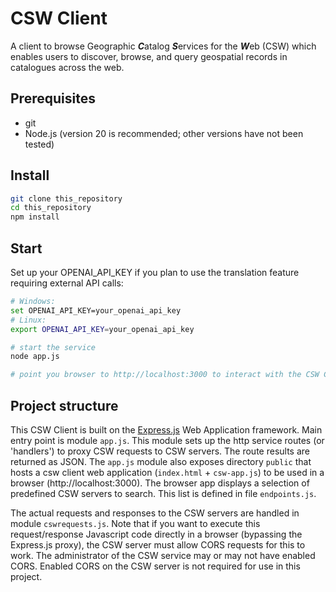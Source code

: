 # CSW Client
A client to browse Geographic ***C***atalog ***S***ervices for the ***W***eb (CSW) which enables users to discover, browse, and query geospatial records in catalogues across the web.

## Prerequisites
* git
* Node.js (version 20 is recommended; other versions have not been tested)


## Install
```bash
git clone this_repository
cd this_repository
npm install
```

## Start
Set up your OPENAI_API_KEY if you plan to use the translation feature requiring external API calls:
```bash
# Windows:
set OPENAI_API_KEY=your_openai_api_key
# Linux:
export OPENAI_API_KEY=your_openai_api_key

# start the service
node app.js

# point you browser to http://localhost:3000 to interact with the CSW Client
```

## Project structure

This CSW Client is built on the [Express.js](https://expressjs.com) Web Application framework. Main entry point is module ```app.js```. This module sets up the http service routes (or 'handlers') to proxy CSW requests to CSW servers. The route results are returned as JSON. The ```app.js``` module also exposes directory ```public``` that hosts a csw client web application (```index.html``` + ```csw-app.js```) to be used in a browser (http://localhost:3000). The browser app displays a selection of predefined CSW servers to search. This list is defined in file ```endpoints.js```.

The actual requests and responses to the CSW servers are handled in module ```cswrequests.js```. Note that if you want to execute this request/response Javascript code directly in a browser (bypassing the Express.js proxy), the CSW server must allow CORS requests for this to work. The administrator of the CSW service may or may not have enabled CORS. Enabled CORS on the CSW server is not required for use in this project.
